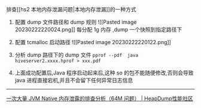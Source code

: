 
排查[[hs2 本地内存泄漏问题|本地内存泄漏]]的一种方式

1. 配置 dump 文件路径和 dump 规则
![[Pasted image 20230222220024.png]]
每分配 1g 内存 ,dump 一个快照到指定路径下

2. 配置 tcmalloc 启动路径
![[Pasted image 20230222220122.png]]


3. 分析 dump 路径下的 dump 文件
`pprof --pdf  java hiveserver2.xxxx.hprof > xxx.pdf`


4. 上面成功配置后,Java 程序启动起来后,这种 so 的包不能随便修改,否则会导致 java 进程直接宕机,并且不会留下任何异常日志信息

---
[一次大量 JVM Native 内存泄露的排查分析（64M 问题） | HeapDump性能社区](https://heapdump.cn/article/3530243)


